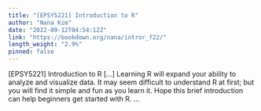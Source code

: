 ```yaml
---
title: "[EPSY5221] Introduction to R"
author: "Nana Kim"
date: "2022-09-12T04:54:12Z"
link: "https://bookdown.org/nana/intror_f22/"
length_weight: "2.9%"
pinned: false
---
```


[EPSY5221] Introduction to R [...] Learning R will expand your ability to analyze and visualize data. It may seem difficult to understand R at first; but you will find it simple and fun as you learn it. Hope this brief introduction can help beginners get started with R. ...

